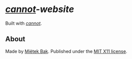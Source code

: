 _[cannot](https://cannot.mietek.io/)-website_
=============================================

Built with [_cannot_](https://cannot.mietek.io/).


About
-----

Made by [Miëtek Bak](https://mietek.io/).  Published under the [MIT X11 license](https://cannot.mietek.io/license/).
